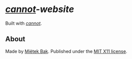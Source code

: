 _[cannot](https://cannot.mietek.io/)-website_
=============================================

Built with [_cannot_](https://cannot.mietek.io/).


About
-----

Made by [Miëtek Bak](https://mietek.io/).  Published under the [MIT X11 license](https://cannot.mietek.io/license/).
